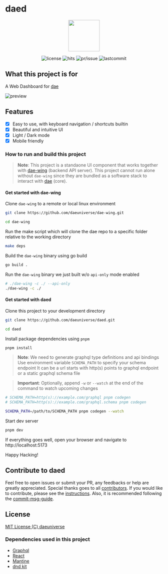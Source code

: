 # daed

<p align="center" width="100%">
  <img width="100" src="public/logo.svg" />
</p>

<p align="center">
  <img src="https://custom-icon-badges.herokuapp.com/github/license/daeuniverse/daed?logo=law&color=orange" alt="license" />
  <img src="https://hits.seeyoufarm.com/api/count/incr/badge.svg?url=https%3A%2F%2Fgithub.com%2Fdaeuniverse%2Fdaed&count_bg=%235C3DC8&title_bg=%23555555&icon=&icon_color=%23E7E7E7&title=hits&edge_flat=false" alt="hits" />
  <img src="https://custom-icon-badges.herokuapp.com/github/issues-pr-closed/daeuniverse/daed?color=purple&logo=git-pull-request&logoColor=white" alt="pr/issue" />
  <img src="https://custom-icon-badges.herokuapp.com/github/last-commit/daeuniverse/daed?logo=history&logoColor=white" alt="lastcommit" />
</p>

## What this project is for

A Web Dashboard for [dae](https://github.com/v2raya/dae)

![preview](public/preview.png)

## Features

- [x] Easy to use, with keyboard navigation / shortcuts builtin
- [x] Beautiful and intuitive UI
- [x] Light / Dark mode
- [x] Mobile friendly

### How to run and build this project

> **Note**: This project is a standaone UI component that works together with [dae-wing](https://github.com/daeuniverse/dae-wing) (backend API server). This project cannot run alone without `dae-wing` since they are bundled as a software stack to interact with [dae](https://github.com/daeuniverse/dae) (core).

#### Get started with dae-wing 

Clone `dae-wing` to a remote or local linux environment

```bash
git clone https://github.com/daeuniverse/dae-wing.git

cd dae-wing
```

Run the make script which will clone the dae repo to a specific folder relative to the working directory

```bash
make deps
```

Build the `dae-wing` binary using go build

```bash
go build .
```

Run the `dae-wing` binary we just built w/o `api-only` mode enabled

```bash
# ./dae-wing -c ./ --api-only
./dae-wing -c ./
```

#### Get started with daed

Clone this project to your development directory

```sh
git clone https://github.com/daeuniverse/daed.git

cd daed
```

Install package dependencies using `pnpm`

```sh
pnpm install
```

> **Note**: We need to generate graphql type definitions and api bindings
> Use environment variable `SCHEMA_PATH` to specify your schema endpoint
> It can be a url starts with http(s) points to graphql endpoint or a static graphql schema file

> **Important**: Optionally, append `-w` or `--watch` at the end of the command to watch upcoming changes

```sh
# SCHEMA_PATH=http(s)://example.com/graphql pnpm codegen
# SCHEMA_PATH=http(s)://example.com/graphql.schema pnpm codegen

SCHEMA_PATH=/path/to/SCHEMA_PATH pnpm codegen --watch
```

Start dev server

```sh
pnpm dev
```

If everything goes well, open your browser and navigate to http://localhost:5173

Happy Hacking!


## Contribute to daed

Feel free to open issues or submit your PR, any feedbacks or help are greatly appreciated. Special thanks goes to all [contributors](https://github.com/daeuniverse/daed/graphs/contributors). If you would like to contribute, please see the [instructions](./CONTRIBUTING.md). Also, it is recommended following the [commit-msg-guide](./docs/commit-msg-guide.md).

## License

[MIT License (C) daeuniverse](https://github.com/daeuniverse/daed/blob/main/LICENSE)

### Dependencies used in this project

- [Graphql](https://graphql.org)
- [React](https://reactjs.org)
- [Mantine](https://mantine.dev)
- [dnd kit](https://dndkit.com)
